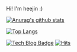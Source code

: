 Hi! I'm heejin :)

[![Anurag's github stats](https://github-readme-stats.vercel.app/api?username=heejin99&show_icons=true&theme=dracula)](https://github.com/anuraghazra/github-readme-stats)

[![Top Langs](https://github-readme-stats.vercel.app/api/top-langs/?username=anuraghazra&layout=compact)](https://github.com/anuraghazra/github-readme-stats)

[![Tech Blog Badge](http://img.shields.io/badge/-Tech%20blog-black?style=flat-square&logo=github&link=https://zzsza.github.io/)](https://heejin99.github.io/)
[![Hits](https://hits.seeyoufarm.com/api/count/incr/badge.svg?url=https%3A%2F%2Fheejin99.github.io&count_bg=%23E742AC&title_bg=%23555555&icon=&icon_color=%23E7E7E7&title=hits&edge_flat=false)](https://hits.seeyoufarm.com) 
